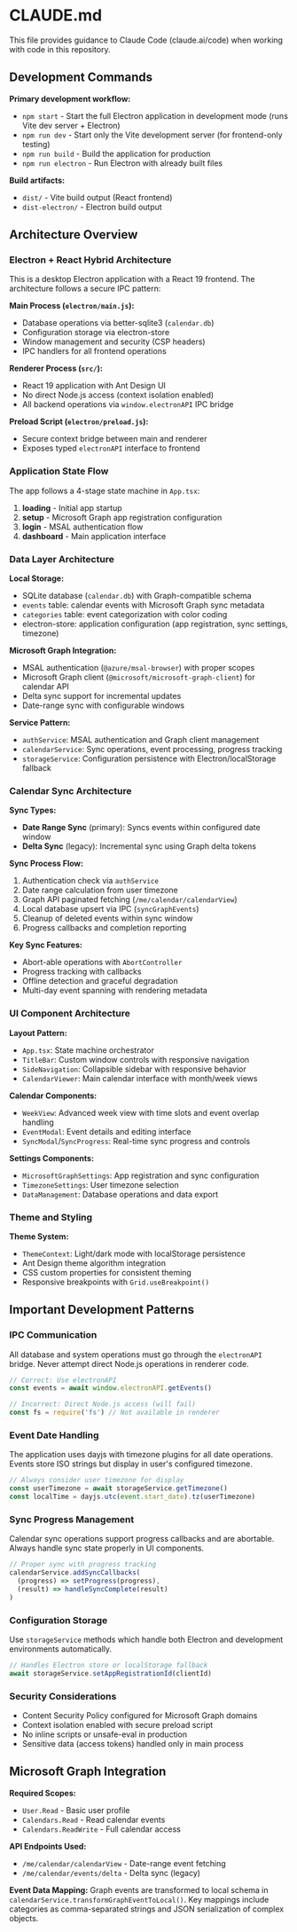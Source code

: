 # CLAUDE.md

This file provides guidance to Claude Code (claude.ai/code) when working with code in this repository.

## Development Commands

**Primary development workflow:**
- `npm start` - Start the full Electron application in development mode (runs Vite dev server + Electron)
- `npm run dev` - Start only the Vite development server (for frontend-only testing)
- `npm run build` - Build the application for production
- `npm run electron` - Run Electron with already built files

**Build artifacts:**
- `dist/` - Vite build output (React frontend)
- `dist-electron/` - Electron build output

## Architecture Overview

### Electron + React Hybrid Architecture
This is a desktop Electron application with a React 19 frontend. The architecture follows a secure IPC pattern:

**Main Process (`electron/main.js`):**
- Database operations via better-sqlite3 (`calendar.db`)
- Configuration storage via electron-store 
- Window management and security (CSP headers)
- IPC handlers for all frontend operations

**Renderer Process (`src/`):**
- React 19 application with Ant Design UI
- No direct Node.js access (context isolation enabled)
- All backend operations via `window.electronAPI` IPC bridge

**Preload Script (`electron/preload.js`):**
- Secure context bridge between main and renderer
- Exposes typed `electronAPI` interface to frontend

### Application State Flow
The app follows a 4-stage state machine in `App.tsx`:
1. **loading** - Initial app startup
2. **setup** - Microsoft Graph app registration configuration
3. **login** - MSAL authentication flow  
4. **dashboard** - Main application interface

### Data Layer Architecture

**Local Storage:**
- SQLite database (`calendar.db`) with Graph-compatible schema
- `events` table: calendar events with Microsoft Graph sync metadata
- `categories` table: event categorization with color coding
- electron-store: application configuration (app registration, sync settings, timezone)

**Microsoft Graph Integration:**
- MSAL authentication (`@azure/msal-browser`) with proper scopes
- Microsoft Graph client (`@microsoft/microsoft-graph-client`) for calendar API
- Delta sync support for incremental updates
- Date-range sync with configurable windows

**Service Pattern:**
- `authService`: MSAL authentication and Graph client management
- `calendarService`: Sync operations, event processing, progress tracking
- `storageService`: Configuration persistence with Electron/localStorage fallback

### Calendar Sync Architecture

**Sync Types:**
- **Date Range Sync** (primary): Syncs events within configured date window
- **Delta Sync** (legacy): Incremental sync using Graph delta tokens

**Sync Process Flow:**
1. Authentication check via `authService`
2. Date range calculation from user timezone
3. Graph API paginated fetching (`/me/calendar/calendarView`)
4. Local database upsert via IPC (`syncGraphEvents`)
5. Cleanup of deleted events within sync window
6. Progress callbacks and completion reporting

**Key Sync Features:**
- Abort-able operations with `AbortController`
- Progress tracking with callbacks
- Offline detection and graceful degradation
- Multi-day event spanning with rendering metadata

### UI Component Architecture

**Layout Pattern:**
- `App.tsx`: State machine orchestrator
- `TitleBar`: Custom window controls with responsive navigation
- `SideNavigation`: Collapsible sidebar with responsive behavior
- `CalendarViewer`: Main calendar interface with month/week views

**Calendar Components:**
- `WeekView`: Advanced week view with time slots and event overlap handling
- `EventModal`: Event details and editing interface
- `SyncModal`/`SyncProgress`: Real-time sync progress and controls

**Settings Components:**
- `MicrosoftGraphSettings`: App registration and sync configuration
- `TimezoneSettings`: User timezone selection
- `DataManagement`: Database operations and data export

### Theme and Styling

**Theme System:**
- `ThemeContext`: Light/dark mode with localStorage persistence
- Ant Design theme algorithm integration
- CSS custom properties for consistent theming
- Responsive breakpoints with `Grid.useBreakpoint()`

## Important Development Patterns

### IPC Communication
All database and system operations must go through the `electronAPI` bridge. Never attempt direct Node.js operations in renderer code.

```typescript
// Correct: Use electronAPI
const events = await window.electronAPI.getEvents()

// Incorrect: Direct Node.js access (will fail)
const fs = require('fs') // Not available in renderer
```

### Event Date Handling
The application uses dayjs with timezone plugins for all date operations. Events store ISO strings but display in user's configured timezone.

```typescript
// Always consider user timezone for display
const userTimezone = await storageService.getTimezone()
const localTime = dayjs.utc(event.start_date).tz(userTimezone)
```

### Sync Progress Management
Calendar sync operations support progress callbacks and are abortable. Always handle sync state properly in UI components.

```typescript
// Proper sync with progress tracking
calendarService.addSyncCallbacks(
  (progress) => setProgress(progress),
  (result) => handleSyncComplete(result)
)
```

### Configuration Storage
Use `storageService` methods which handle both Electron and development environments automatically.

```typescript
// Handles Electron store or localStorage fallback
await storageService.setAppRegistrationId(clientId)
```

### Security Considerations
- Content Security Policy configured for Microsoft Graph domains
- Context isolation enabled with secure preload script
- No inline scripts or unsafe-eval in production
- Sensitive data (access tokens) handled only in main process

## Microsoft Graph Integration

**Required Scopes:**
- `User.Read` - Basic user profile
- `Calendars.Read` - Read calendar events  
- `Calendars.ReadWrite` - Full calendar access

**API Endpoints Used:**
- `/me/calendar/calendarView` - Date-range event fetching
- `/me/calendar/events/delta` - Delta sync (legacy)

**Event Data Mapping:**
Graph events are transformed to local schema in `calendarService.transformGraphEventToLocal()`. Key mappings include categories as comma-separated strings and JSON serialization of complex objects.